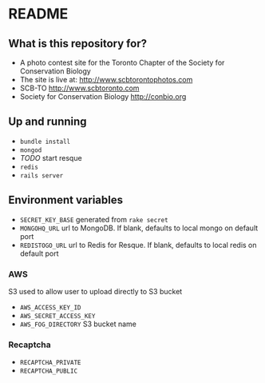 # README #

## What is this repository for? ##

* A photo contest site for the Toronto Chapter of the Society for Conservation Biology
* The site is live at: http://www.scbtorontophotos.com
* SCB-TO http://www.scbtoronto.com
* Society for Conservation Biology http://conbio.org

## Up and running
- `bundle install`
- `mongod`
- *TODO* start resque
- `redis`
- `rails server`

## Environment variables

- `SECRET_KEY_BASE` generated from `rake secret`
- `MONGOHQ_URL` url to MongoDB. If blank, defaults to local mongo on default port
- `REDISTOGO_URL` url to Redis for Resque. If blank, defaults to local redis on default port

### AWS ###
S3 used to allow user to upload directly to S3 bucket
- `AWS_ACCESS_KEY_ID`
- `AWS_SECRET_ACCESS_KEY`
- `AWS_FOG_DIRECTORY` S3 bucket name

### Recaptcha ###
- `RECAPTCHA_PRIVATE`
- `RECAPTCHA_PUBLIC`

